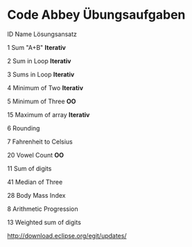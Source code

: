 # Code Abbey Übungsaufgaben



ID    Name                    Lösungsansatz

1   	Sum "A+B"               <b>Iterativ</b>

2	    Sum in Loop	            <b>Iterativ</b>

3	    Sums in Loop	          <b>Iterativ</b>

4	    Minimum of Two          <b>Iterativ</b>

5	    Minimum of Three        <b>OO</b>

15	  Maximum of array        <b>Iterativ</b>

6	    Rounding

7	    Fahrenheit to Celsius

20	  Vowel Count             <b>OO</b>

11	  Sum of digits            

41	  Median of Three

28	  Body Mass Index

8	    Arithmetic Progression

13	  Weighted sum of digits


http://download.eclipse.org/egit/updates/
